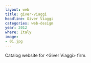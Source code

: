 ```yaml
---
layout: web
title: giver-viaggi
headline: Giver Viaggi
categories: web-design
year: 2012
where: Italy
image:
- 01.jpg
---
```

Catalog website for &lt;Giver Viaggi&gt; firm.
